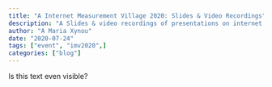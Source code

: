 ```yaml
---
title: "A Internet Measurement Village 2020: Slides & Video Recordings"
description: "A Slides & video recordings of presentations on internet measurement projects from around the world."
author: "A Maria Xynou"
date: "2020-07-24"
tags: ["event", "imv2020",]
categories: ["blog"]
---
```


Is this text even visible?
